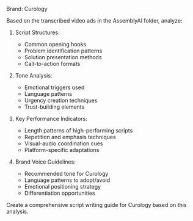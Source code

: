 
Brand: Curology

Based on the transcribed video ads in the AssemblyAI folder, analyze:

1. Script Structures:
   - Common opening hooks
   - Problem identification patterns
   - Solution presentation methods
   - Call-to-action formats

2. Tone Analysis:
   - Emotional triggers used
   - Language patterns
   - Urgency creation techniques
   - Trust-building elements

3. Key Performance Indicators:
   - Length patterns of high-performing scripts
   - Repetition and emphasis techniques
   - Visual-audio coordination cues
   - Platform-specific adaptations

4. Brand Voice Guidelines:
   - Recommended tone for Curology
   - Language patterns to adopt/avoid
   - Emotional positioning strategy
   - Differentiation opportunities

Create a comprehensive script writing guide for Curology based on this analysis.
